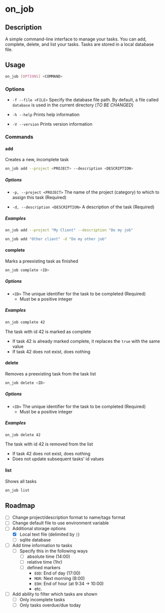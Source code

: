 # on_job
## Description
A simple command-line interface to manage your tasks.
You can add, complete, delete, and list your tasks. Tasks are stored in a local database file.

## Usage
```bash
on_job [OPTIONS] <COMMAND>
```
### Options
- `-f --file <FILE>`
Specify the database file path. By default, a file called `database` is used in the current directory (*TO BE CHANGED*)

- `-h --help`
Prints help information

- `-V --version`
Prints version information

### Commands
#### add
Creates a new, incomplete task
```bash
on_job add --project <PROJECT> --description <DESCRIPTION>
```
##### Options
- `-p, --project <PROJECT>`
The name of the project (category) to which to assign this task (Required)

- `-d, --description <DESCRIPTION>`
A description of the task (Required)

##### Examples
```bash
on_job add --project "My Client" --description "Do my job"
```

```bash
on_job add "Other client" -d "Do my other job"
```

#### complete
Marks a preexisting task as finished
```bash
on_job complete <ID>
```
##### Options
- `<ID>`
The unique identifier for the task to be completed (Required)
    - Must be a positive integer

##### Examples
```bash
on_job complete 42
```
The task with id 42 is marked as complete
- If task 42 is already marked complete, it replaces the `true` with the same value
- If task 42 does not exist, does nothing


#### delete
Removes a preexisting task from the task list
```bash
on_job delete <ID>
```
##### Options
- `<ID>`
The unique identifier for the task to be completed (Required)
    - Must be a positive integer

##### Examples
```bash
on_job delete 42
```
The task with id 42 is removed from the list
- If task 42 does not exist, does nothing
- Does not update subsequent tasks' id values

#### list
Shows all tasks
```bash
on_job list
```


## Roadmap
- [ ] Change project/description format to name/tags format
- [ ] Change default file to use environment variable
- [ ] Additional storage options
    - [x] Local text file (delimited by ` | `)
    - [ ] sqlite database
- [ ] Add time information to tasks
    - [ ] Specify this in the following ways
        - [ ] absolute time (14:00)
        - [ ] relative time (1hr)
        - [ ] defined markers
            - `EOD`: End of day (17:00)
            - `MOR`: Next morning (8:00)
            - `EOH`: End of hour (at 9:34 -> 10:00)
            - etc.
- [ ] Add ability to filter which tasks are shown
    - [ ] Only incomplete tasks
    - [ ] Only tasks overdue/due today
